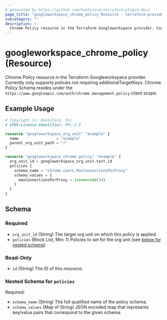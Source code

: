 ```yaml
---
# generated by https://github.com/hashicorp/terraform-plugin-docs
page_title: "googleworkspace_chrome_policy Resource - terraform-provider-googleworkspace"
subcategory: ""
description: |-
  Chrome Policy resource in the Terraform Googleworkspace provider. Currently only supports policies not requiring additionalTargetKeys. Chrome Policy Schema resides under the https://www.googleapis.com/auth/chrome.management.policy client scope.
---
```


# googleworkspace_chrome_policy (Resource)

Chrome Policy resource in the Terraform Googleworkspace provider. Currently only supports policies not requiring additionalTargetKeys. Chrome Policy Schema resides under the `https://www.googleapis.com/auth/chrome.management.policy` client scope.

## Example Usage

```terraform
# Copyright (c) HashiCorp, Inc.
# SPDX-License-Identifier: MPL-2.0

resource "googleworkspace_org_unit" "example" {
  name                 = "example"
  parent_org_unit_path = "/"
}

resource "googleworkspace_chrome_policy" "example" {
  org_unit_id = googleworkspace_org_unit.test.id
  policies {
    schema_name = "chrome.users.MaxConnectionsPerProxy"
    schema_values = {
      maxConnectionsPerProxy = jsonencode(34)
    }
  }
}
```

<!-- schema generated by tfplugindocs -->
## Schema

### Required

- `org_unit_id` (String) The target org unit on which this policy is applied.
- `policies` (Block List, Min: 1) Policies to set for the org unit (see [below for nested schema](#nestedblock--policies))

### Read-Only

- `id` (String) The ID of this resource.

<a id="nestedblock--policies"></a>
### Nested Schema for `policies`

Required:

- `schema_name` (String) The full qualified name of the policy schema.
- `schema_values` (Map of String) JSON encoded map that represents key/value pairs that correspond to the given schema.
